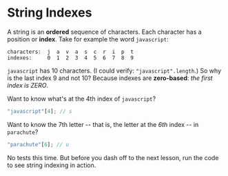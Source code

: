 # String Indexes

A string is an **ordered** sequence of characters. Each character has a position
or **index**. Take for example the word `javascript`:

```
characters:  j  a  v  a  s  c  r  i  p  t
indexes:     0  1  2  3  4  5  6  7  8  9
```

`javascript` has 10 characters. (I could verify: `"javascript".length`.) So why
is the last index 9 and not 10? Because indexes are **zero-based**: _the first
index is ZERO_.

Want to know what's at the 4th index of `javascript`?

```javascript
"javascript"[4]; // s
```

Want to know the 7th letter -- that is, the letter at the _6th_ index -- in `parachute`?

```javascript
"parachute"[6]; // u
```

No tests this time. But before you dash off to the next lesson, run the code to see
string indexing in action.
